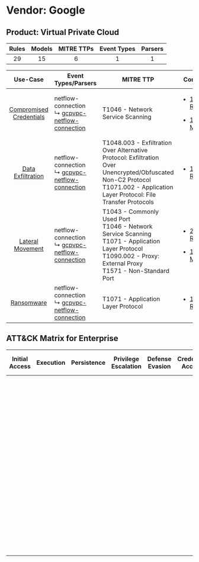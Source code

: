 Vendor: Google
==============
Product: Virtual Private Cloud
------------------------------
| Rules | Models | MITRE TTPs | Event Types | Parsers |
|:-----:|:------:|:----------:|:-----------:|:-------:|
|  29   |   15   |     6      |      1      |    1    |

|                                  Use-Case                                  | Event Types/Parsers                                                                                           | MITRE TTP                                                                                                                                                                           | Content                                                                                                                         |
|:--------------------------------------------------------------------------:| ------------------------------------------------------------------------------------------------------------- | ----------------------------------------------------------------------------------------------------------------------------------------------------------------------------------- | ------------------------------------------------------------------------------------------------------------------------------- |
| [Compromised Credentials](../../../UseCases/uc_compromised_credentials.md) |  netflow-connection<br> ↳ [gcpvpc-netflow-connection](Parsers/parserContent_gcpvpc-netflow-connection.md)<br> | T1046 - Network Service Scanning<br>                                                                                                                                                | [<ul><li>1 Rules</li></ul><ul><li>1 Models</li></ul>](Rules_Models/r_m_google_virtual_private_cloud_Compromised_Credentials.md) |
|       [Data Exfiltration](../../../UseCases/uc_data_exfiltration.md)       |  netflow-connection<br> ↳ [gcpvpc-netflow-connection](Parsers/parserContent_gcpvpc-netflow-connection.md)<br> | T1048.003 - Exfiltration Over Alternative Protocol: Exfiltration Over Unencrypted/Obfuscated Non-C2 Protocol<br>T1071.002 - Application Layer Protocol: File Transfer Protocols<br> | [<ul><li>1 Rules</li></ul>](Rules_Models/r_m_google_virtual_private_cloud_Data_Exfiltration.md)                                 |
|        [Lateral Movement](../../../UseCases/uc_lateral_movement.md)        |  netflow-connection<br> ↳ [gcpvpc-netflow-connection](Parsers/parserContent_gcpvpc-netflow-connection.md)<br> | T1043 - Commonly Used Port<br>T1046 - Network Service Scanning<br>T1071 - Application Layer Protocol<br>T1090.002 - Proxy: External Proxy<br>T1571 - Non-Standard Port<br>          | [<ul><li>26 Rules</li></ul><ul><li>15 Models</li></ul>](Rules_Models/r_m_google_virtual_private_cloud_Lateral_Movement.md)      |
|              [Ransomware](../../../UseCases/uc_ransomware.md)              |  netflow-connection<br> ↳ [gcpvpc-netflow-connection](Parsers/parserContent_gcpvpc-netflow-connection.md)<br> | T1071 - Application Layer Protocol<br>                                                                                                                                              | [<ul><li>1 Rules</li></ul>](Rules_Models/r_m_google_virtual_private_cloud_Ransomware.md)                                        |

ATT&CK Matrix for Enterprise
----------------------------
| Initial Access | Execution | Persistence | Privilege Escalation | Defense Evasion | Credential Access | Discovery                                                                     | Lateral Movement | Collection | Command and Control                                                                                                                                                                                                                                                                                                                                                                                                                                                              | Exfiltration                                                                                                                                                                                                                                         | Impact |
| -------------- | --------- | ----------- | -------------------- | --------------- | ----------------- | ----------------------------------------------------------------------------- | ---------------- | ---------- | -------------------------------------------------------------------------------------------------------------------------------------------------------------------------------------------------------------------------------------------------------------------------------------------------------------------------------------------------------------------------------------------------------------------------------------------------------------------------------- | ---------------------------------------------------------------------------------------------------------------------------------------------------------------------------------------------------------------------------------------------------- | ------ |
|                |           |             |                      |                 |                   | [Network Service Scanning](https://attack.mitre.org/techniques/T1046)<br><br> |                  |            | [Non-Standard Port](https://attack.mitre.org/techniques/T1571)<br><br>[Commonly Used Port](https://attack.mitre.org/techniques/T1043)<br><br>[Application Layer Protocol: File Transfer Protocols](https://attack.mitre.org/techniques/T1071/002)<br><br>[Proxy: External Proxy](https://attack.mitre.org/techniques/T1090/002)<br><br>[Application Layer Protocol](https://attack.mitre.org/techniques/T1071)<br><br>[Proxy](https://attack.mitre.org/techniques/T1090)<br><br> | [Exfiltration Over Alternative Protocol](https://attack.mitre.org/techniques/T1048)<br><br>[Exfiltration Over Alternative Protocol: Exfiltration Over Unencrypted/Obfuscated Non-C2 Protocol](https://attack.mitre.org/techniques/T1048/003)<br><br> |        |
